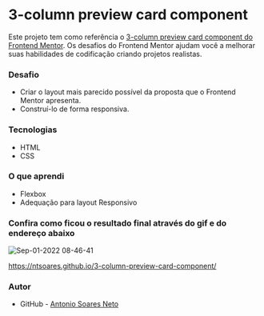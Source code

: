 # 3-column preview card component

Este projeto tem como referência o [3-column preview card component do Frontend Mentor](https://www.frontendmentor.io/challenges/3column-preview-card-component-pH92eAR2-). Os desafios do Frontend Mentor ajudam você a melhorar suas habilidades de codificação criando projetos realistas.

### Desafio

* Criar o layout mais parecido possível da proposta que o Frontend Mentor apresenta.
* Construí-lo de forma responsiva.

### Tecnologias

* HTML
* CSS

### O que aprendi

* Flexbox
* Adequação para layout Responsivo

### Confira como ficou o resultado final através do gif e do endereço abaixo

![Sep-01-2022 08-46-41](https://user-images.githubusercontent.com/86579155/187909612-42aed7da-f6d0-454b-b334-9434597a9bad.gif)

https://ntsoares.github.io/3-column-preview-card-component/

### Autor

- GitHub - [Antonio Soares Neto](https://github.com/NtSoares)

